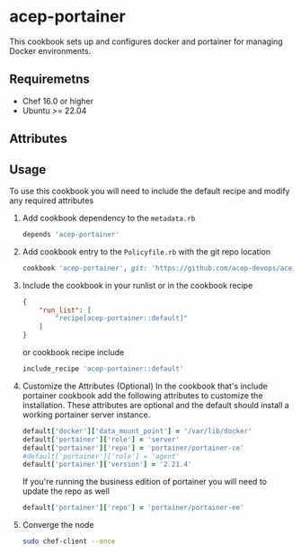 # acep-portainer

This cookbook sets up and configures docker and portainer for managing Docker environments.

## Requiremetns

* Chef 16.0 or higher
* Ubuntu >= 22.04


## Attributes



## Usage

To use this cookbook you will need to include the default recipe and modify any required attributes

1. Add cookbook dependency to the `metadata.rb`

    ```ruby
    depends 'acep-portainer'
    ```

1. Add cookbook entry to the `Policyfile.rb` with the git repo location

    ```ruby
    cookbook 'acep-portainer', git: 'https://github.com/acep-devops/acep-portainer', branch: 'main'
    ```

1. Include the cookbook in your runlist or in the cookbook recipe

    ```json
    {
        "run_list": [
            "recipe[acep-portainer::default]"
        ]
    }
    ```

    or cookbook recipe include

    ```ruby
    include_recipe 'acep-portainer::default'
    ```

1. Customize the Attributes (Optional)
    In the cookbook that's include portainer cookbook add the following attributes to customize the installation. These attributes are optional and the default should install a working portainer server instance.

    ```ruby
    default['docker']['data_mount_point'] = '/var/lib/docker'
    default['portainer']['role'] = 'server' 
    default['portainer']['repo'] = 'portainer/portainer-ce' 
    #default['portainer']['role'] = 'agent' 
    default['portainer']['version'] = '2.21.4'
    ```

    If you're running the business edition of portainer you will need to update the repo as well

    ```ruby
    default['portainer']['repo'] = 'portainer/portainer-ee'
    ```

1. Converge the node

    ```bash
    sudo chef-client --once
    ```

